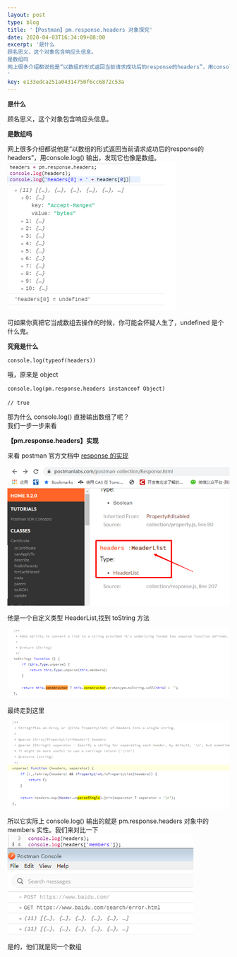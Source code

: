 ```yaml
---  
layout: post  
type: blog  
title: '【Postman】pm.response.headers 对象探究'  
date: 2020-04-03T16:34:09+08:00  
excerpt: '是什么
顾名思义，这个对象包含响应头信息。
是数组吗
网上很多介绍都说他是“以数组的形式返回当前请求成功后的response的headers”，用console.log() 输出，发现它也像是数组。
'  
key: e133edca251a04314750f6cc6872c53a  
---  
```


**是什么**

顾名思义，这个对象包含响应头信息。

**是数组吗**

网上很多介绍都说他是“以数组的形式返回当前请求成功后的response的headers”，用console.log() 输出，发现它也像是数组。  
![image.png](/blog/files/images/5e751ba6fd92c5457bbaea0828ceeae8.png "image.png")

可如果你真把它当成数组去操作的时候，你可能会怀疑人生了，undefined 是个什么鬼。

**究竟是什么**

```
console.log(typeof(headers))
```

哦，原来是 object

```
console.log(pm.response.headers instanceof Object)

// true
```

那为什么 console.log() 直接输出数组了呢？  
我们一步一步来看

**【pm.response.headers】实现**

来看 postman 官方文档中 [response 的实现](https://www.postmanlabs.com/postman-collection/Response.html)

![image.png](/blog/files/images/f4cac0f4d08e83781b8c127725f262c3.png "image.png")

他是一个自定义类型 HeaderList,找到 toString 方法

![image.png](/blog/files/images/7973cf1d5ee0aa06cfc882eea485fb9e.png "image.png")

最终走到这里

![image.png](/blog/files/images/b00e0715e5b1b88f723ca7a206f2cc95.png "image.png")

所以它实际上 console.log() 输出的就是 pm.response.headers 对象中的 members 实性。我们来对比一下  
![image.png](/blog/files/images/b9fe0ca1259fbc61bd5236ba28ce191f.png "image.png")

是的，他们就是同一个数组